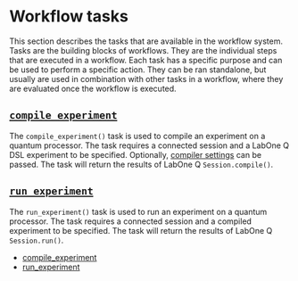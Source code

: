 # Workflow tasks

This section describes the tasks that are available in the workflow system. Tasks are the building blocks of workflows. They are the individual steps that are executed in a workflow. Each task has a specific purpose and can be used to perform a specific action. They can be ran standalone, but usually are used in combination with other tasks in a workflow, where they are evaluated once the workflow is executed.

##  [`compile_experiment`](compile_experiment.md)

The `compile_experiment()` task is used to compile an experiment on a quantum processor. The task requires a connected session and a LabOne Q DSL experiment to be specified. Optionally, [compiler settings](https://docs.zhinst.com/labone_q_user_manual/tips_tricks/#setting-the-compilers-minimal-waveform-and-zero-lengths) can be passed. The task will return the results of LabOne Q `Session.compile()`.

##  [`run_experiment`](run_experiment.md)

The `run_experiment()` task is used to run an experiment on a quantum processor. The task requires a connected session and a compiled experiment to be specified. The task will return the results of LabOne Q `Session.run()`.

<!--nav-->

* [compile_experiment](compile_experiment.md)
* [run_experiment](run_experiment.md)
